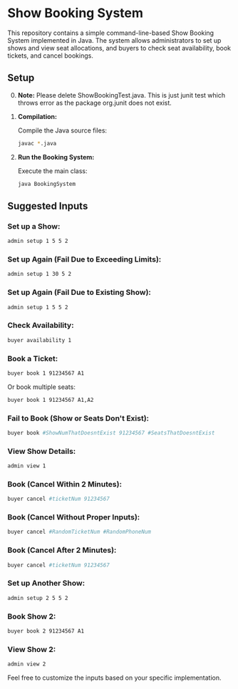 # Show Booking System

This repository contains a simple command-line-based Show Booking System implemented in Java. The system allows administrators to set up shows and view seat allocations, and buyers to check seat availability, book tickets, and cancel bookings.

## Setup

0. **Note:**
   Please delete ShowBookingTest.java. This is just junit test which throws error as the package org.junit does not exist.


1. **Compilation:**

   Compile the Java source files:

   ```bash
   javac *.java
   ```

2. **Run the Booking System:**

   Execute the main class:

   ```bash
   java BookingSystem
   ```

## Suggested Inputs

### Set up a Show:

```bash
admin setup 1 5 5 2
```

### Set up Again (Fail Due to Exceeding Limits):

```bash
admin setup 1 30 5 2
```

### Set up Again (Fail Due to Existing Show):

```bash
admin setup 1 5 5 2
```

### Check Availability:

```bash
buyer availability 1
```

### Book a Ticket:

```bash
buyer book 1 91234567 A1
```

Or book multiple seats:

```bash
buyer book 1 91234567 A1,A2
```

### Fail to Book (Show or Seats Don't Exist):

```bash
buyer book #ShowNumThatDoesntExist 91234567 #SeatsThatDoesntExist
```

### View Show Details:

```bash
admin view 1
```

### Book (Cancel Within 2 Minutes):

```bash
buyer cancel #ticketNum 91234567
```

### Book (Cancel Without Proper Inputs):

```bash
buyer cancel #RandomTicketNum #RandomPhoneNum
```

### Book (Cancel After 2 Minutes):

```bash
buyer cancel #ticketNum 91234567
```

### Set up Another Show:

```bash
admin setup 2 5 5 2
```

### Book Show 2:

```bash
buyer book 2 91234567 A1
```

### View Show 2:

```bash
admin view 2
```

Feel free to customize the inputs based on your specific implementation.